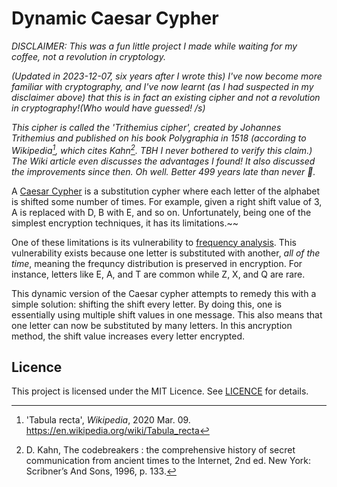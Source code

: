 # Dynamic Caesar Cypher

_DISCLAIMER: This was a fun little project I made while waiting for my coffee, not a revolution in cryptology._

_(Updated in 2023-12-07, six years after I wrote this) I've now become more familiar with cryptography, and I've now learnt (as I had suspected in my disclaimer above) that this is in fact an existing cipher and not a revolution in cryptography!(Who would have guessed! /s)_

_This cipher is called the 'Trithemius cipher', created by Johannes Trithemius and published on his book Polygraphia in 1518 (according to Wikipedia[^1], which cites Kahn[^2]. TBH I never bothered to verify this claim.) The Wiki article even discusses the advantages I found! It also discussed the improvements since then. Oh well. Better 499 years late than never 🤷._

A [Caesar Cypher](https://en.wikipedia.org/wiki/Caesar_cipher) is a substitution cypher where each letter of the alphabet is shifted some number of times. For example, given a right shift value of 3, A is replaced with D, B with E, and so on. Unfortunately, being one of the simplest encryption techniques, it has its limitations.~~

One of these limitations is its vulnerability to [frequency analysis](https://en.wikipedia.org/wiki/Frequency_analysis). This vulnerability exists because one letter is substituted with another, _all of the time_, meaning the frequncy distribution is preserved in encryption. For instance, letters like E, A, and T are common while Z, X, and Q are rare.

This dynamic version of the Caesar cypher attempts to remedy this with a simple solution: shifting the shift every letter. By doing this, one is essentially using multiple shift values in one message. This also means that one letter can now be substituted by many letters. In this ancryption method, the shift value increases every letter encrypted.

## Licence

This project is licensed under the MIT Licence. See [LICENCE](LICENCE) for details.

[^1]: 'Tabula recta', _Wikipedia_, 2020 Mar. 09. https://en.wikipedia.org/wiki/Tabula_recta
[^2]: D. Kahn, The codebreakers : the comprehensive history of secret communication from ancient times to the Internet, 2nd ed. New York: Scribner’s And Sons, 1996, p. 133.
